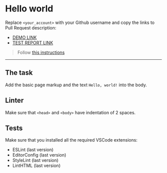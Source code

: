 # Hello world

Replace `<your_account>` with your Github username and copy the links to Pull Request description:
- [DEMO LINK](https://Pavlo-Khashchevskyi.github.io/layout_hello-world/)
- [TEST REPORT LINK](https://Pavlo-Khashchevskyi.github.io/layout_hello-world/report/html_report/)

> Follow [this instructions](https://mate-academy.github.io/layout_task-guideline/#how-to-solve-the-layout-tasks-on-github)
___

## The task

Add the basic page markup and the text `Hello, world!` into the body.

## Linter

Make sure that `<head>` and `<body>` have indentation of 2 spaces.

## Tests

Make sure that you installed all the required VSCode extensions:

- ESLint (last version)
- EditorConfig (last version)
- StyleLint (last version)
- LintHTML (last version)
